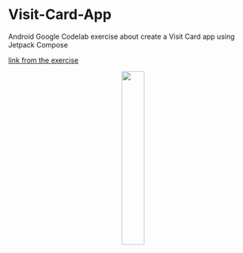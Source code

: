# Visit-Card-App
Android Google Codelab exercise about create a Visit Card app using Jetpack Compose

[link from the exercise](https://developer.android.com/codelabs/basic-android-kotlin-compose-business-card?hl=pt-br&continue=https%3A%2F%2Fdeveloper.android.com%2Fcourses%2Fpathways%2Fandroid-basics-compose-unit-1-pathway-3%3Fhl%3Dpt-br%23codelab-https%3A%2F%2Fdeveloper.android.com%2Fcodelabs%2Fbasic-android-kotlin-compose-business-card#0)

<p align="center">
  <img src="https://developer.android.com/static/codelabs/basic-android-kotlin-compose-business-card/img/60ecde9fdd69536f_856.png?hl=pt-br" width="30%" height="30%"/>
</p>
